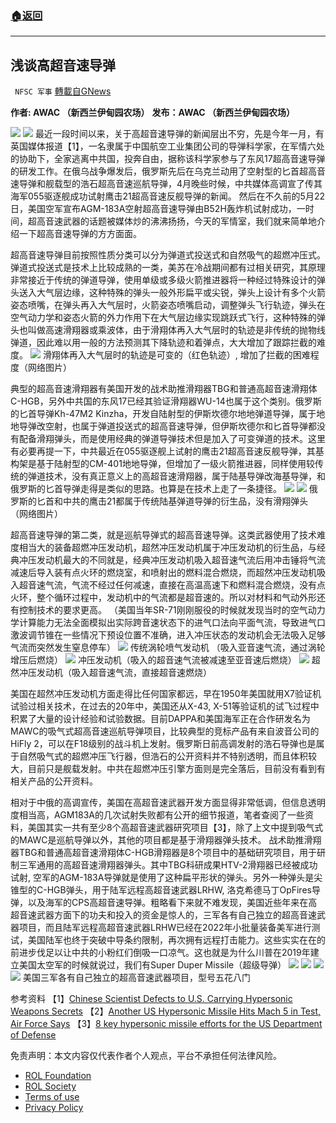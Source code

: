 ###  [:house:返回](README.md)
---


## 浅谈高超音速导弹
` NFSC 军事` [轉載自GNews](https://gnews.org/zh-hans/2641575/)

**作者: AWAC （新西兰伊甸园农场）** 
**发布：AWAC （新西兰伊甸园农场）**
 
![](https://assets.gnews.org/wp-content/uploads/2022/05/LOGO-6ff5fb9a-c689-4011-816e-650213276ece.jpg)
 ![](https://assets.gnews.org/wp-content/uploads/2022/06/COVER-PG_1654060202-scaled.jpg) 
最近一段时间以来，关于高超音速导弹的新闻层出不穷，先是今年一月，有英国媒体报道【1】，一名隶属于中国航空工业集团公司的导弹科学家，在军情六处的协助下，全家逃离中共国，投奔自由，据称该科学家参与了东风17超高音速导弹的研发工作。在俄乌战争爆发后，俄罗斯先后在乌克兰动用了空射型的匕首超高音速导弹和舰载型的浩石超高音速巡航导弹，4月晚些时候，中共媒体高调宣了传其海军055驱逐舰成功试射鹰击21超高音速反舰导弹的新闻。 然后在不久前的5月22日，美国空军宣布AGM-183A空射超高音速导弹由B52H轰炸机试射成功，一时间，超高音速武器的话题被媒体炒的沸沸扬扬，今天的军情室，我们就来简单地介绍一下超高音速导弹的方方面面。
 
超高音速导弹目前按照性质分类可以分为弹道式投送式和自然吸气的超燃冲压式。弹道式投送式是技术上比较成熟的一类，美苏在冷战期间都有过相关研究，其原理非常接近于传统的弹道导弹，使用单级或多级火箭推进器将一种经过特殊设计的弹头送入大气层边缘，这种特殊的弹头一般外形扁平或尖锐，弹头上设计有多个火箭姿态喷嘴，在弹头再入大气层时，火箭姿态喷嘴启动，调整弹头飞行轨迹，弹头在空气动力学和姿态火箭的外力作用下在大气层边缘实现跳跃式飞行，这种特殊的弹头也叫做高速滑翔器或乘波体，由于滑翔体再入大气层时的轨迹是非传统的抛物线弹道，因此难以用一般的方法预测其下降轨迹和着弹点，大大增加了跟踪拦截的难度。
 ![](https://assets.gnews.org/wp-content/uploads/2022/06/1_1654060262.png) 
滑翔体再入大气层时的轨迹是可变的（红色轨迹）, 增加了拦截的困难程度（网络图片）
 
典型的超高音速滑翔器有美国开发的战术助推滑翔器TBG和普通高超音速滑翔体C-HGB，另外中共国的东风17已经其验证滑翔器WU-14也属于这个类别。俄罗斯的匕首导弹Kh-47M2 Kinzha，开发自陆射型的伊斯坎德尔地地弹道导弹，属于地地导弹改空射，也属于弹道投送式的超高音速导弹，但伊斯坎德尔和匕首导弹都没有配备滑翔弹头，而是使用经典的弹道导弹技术但是加入了可变弹道的技术。这里有必要再提一下，中共最近在055驱逐舰上试射的鹰击21超高音速反舰导弹，其基构架是基于陆射型的CM-401地地导弹，但增加了一级火箭推进器，同样使用较传统的弹道技术，没有真正意义上的高超音速滑翔器，属于陆基导弹改海基导弹，和俄罗斯的匕首导弹走得是类似的思路。也算是在技术上走了一条捷径。
 ![](https://assets.gnews.org/wp-content/uploads/2022/06/2_1654060356.png) ![](https://assets.gnews.org/wp-content/uploads/2022/06/3_1654060431.png) 
俄罗斯的匕首和中共的鹰击21都属于传统陆基弹道导弹的衍生品，没有滑翔弹头（网络图片）
 
超高音速导弹的第二类，就是巡航导弹式的超高音速导弹。这类武器使用了技术难度相当大的装备超燃冲压发动机，超然冲压发动机属于冲压发动机的衍生品，与经典冲压发动机最大的不同就是，经典冲压发动机吸入超音速气流后用冲击锤将气流减速后导入装有点火环的燃烧室，和喷射出的燃料混合燃烧，而超然冲压发动机吸入超音速气流，气流不经过任何减速，直接在高温高速下和燃料混合燃烧，没有点火环，整个循环过程中，发动机中的气流都是超音速的。所以对材料和气动外形还有控制技术的要求更高。 （美国当年SR-71刚刚服役的时候就发现当时的空气动力学计算能力无法全面模拟出实际跨音速状态下的进气口法向平面气流，导致进气口激波调节锥在一些情况下预设位置不准确，进入冲压状态的发动机会无法吸入足够气流而突然发生窒息停车）
 ![](https://assets.gnews.org/wp-content/uploads/2022/06/4_1654060515.png) 
传统涡轮喷气发动机 （吸入亚音速气流，通过涡轮增压后燃烧）
 ![](https://assets.gnews.org/wp-content/uploads/2022/06/5_1654060590.png) 
冲压发动机（吸入的超音速气流被减速至亚音速后燃烧）
 ![](https://assets.gnews.org/wp-content/uploads/2022/06/6_1654060622.png) 
超然冲压发动机（吸入超音速气流，直接超音速燃烧）
 
美国在超然冲压发动机方面走得比任何国家都远，早在1950年美国就用X7验证机试验过相关技术，在过去的20年中，美国还从X-43, X-51等验证机的试飞过程中积累了大量的设计经验和试验数据。目前DAPPA和美国海军正在合作研发名为MAWC的吸气式超高音速巡航导弹项目，比较典型的竞标产品有来自波音公司的HiFly 2，可以在F18级别的战斗机上发射。俄罗斯日前高调发射的浩石导弹也是属于自然吸气式的超燃冲压飞行器，但浩石的公开资料并不特别透明，而且体积较大，目前只是舰载发射。中共在超燃冲压引擎方面则是完全落后，目前没有看到有相关产品的公开资料。
 
相对于中俄的高调宣传，美国在高超音速武器开发方面显得非常低调，但信息透明度相当高，AGM183A的几次试射失败都有公开的细节报道，笔者查阅了一些资料，美国其实一共有至少8个高超音速武器研究项目【3】，除了上文中提到吸气式的MAWC是巡航导弹以外，其他的项目都是基于滑翔器弹头技术。 战术助推滑翔器TBG和普通高超音速滑翔体C-HGB滑翔器是8个项目中的基础研究项目，用于研制三军通用的高超音速滑翔器弹头。其中TBG科研成果HTV-2滑翔器已经被成功试射, 空军的AGM-183A导弹就是使用了这种扁平形状的弹头。另外一种弹头是尖锥型的C-HGB弹头，用于陆军远程高超音速武器LRHW, 洛克希德马丁OpFires导弹，以及海军的CPS高超音速导弹。粗略看下来就不难发现，美国近些年来在高超音速武器方面下的功夫和投入的资金是惊人的，三军各有自己独立的超高音速武器项目，而且陆军远程高超音速武器LRHW已经在2022年小批量装备美军进行测试，美国陆军也终于突破中导条约限制，再次拥有远程打击能力。这些实实在在的前进步伐足以让中共的小粉红们倒吸一口凉气。这也就是为什么川普在2019年建立美国太空军的时候就说过，我们有Super Duper Missile（超级导弹）
 ![](https://assets.gnews.org/wp-content/uploads/2022/06/7_1654060719.png) ![](https://assets.gnews.org/wp-content/uploads/2022/06/8_1654060776.png) ![](https://assets.gnews.org/wp-content/uploads/2022/06/9_1654060874.png) ![](https://assets.gnews.org/wp-content/uploads/2022/06/10_1654060934.png) 
美国三军各有自己独立的超高音速武器项目，型号五花八门
 
参考资料
【1】[Chinese Scientist Defects to U.S. Carrying Hypersonic Weapons Secrets](https://www.defenseworld.net/2022/01/25/chinese-scientist-defects-to-u-s-carrying-hypersonic-weapons-secrets.html)
【2】[Another US Hypersonic Missile Hits Mach 5 in Test, Air Force Says](/www.defenseone.com/threats/2022/05/another-us-hypersonic-missile-hits-mach-5-test-air-force-says/367003/) 
【3】[8 key hypersonic missile efforts for the US Department of Defense](https://www.flightglobal.com/flight-international/8-key-hypersonic-missile-efforts-for-the-us-department-of-defense/138052.article)

免责声明：本文内容仅代表作者个人观点，平台不承担任何法律风险。
  
- [ROL Foundation](https://rolfoundation.org/)
- [ROL Society](https://rolsociety.org/)
- [Terms of use](https://gnews.org/terms-of-use-3/)
- [Privacy Policy](https://gnews.org/privacy-policy/)
